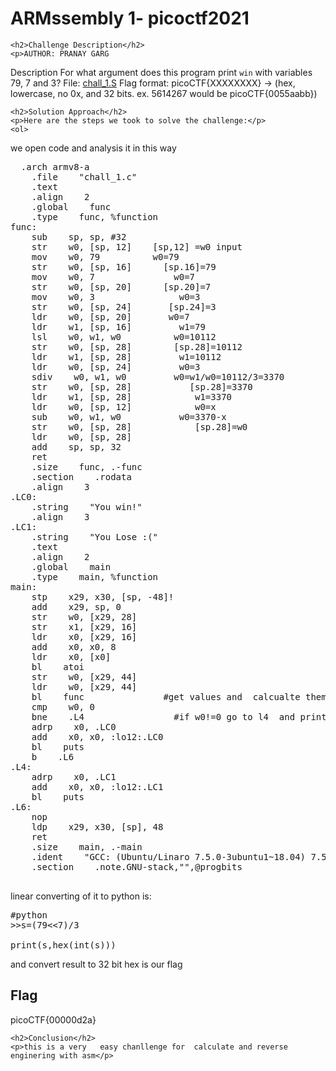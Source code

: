 
<!DOCTYPE html>
<html>
<title>ARMssembly 1- picoctf2021</title>
<body>
    <h1>ARMssembly 1- picoctf2021</h1>

    <h2>Challenge Description</h2>
    <p>AUTHOR: PRANAY GARG

Description
For what argument does this program print `win` with variables 79, 7 and 3? File: <a href="https://phantom1ss.github.io/blog/2024/practice/picoctf/ARMssembly1/chall_1.S">chall_1.S</a> Flag format: picoCTF{XXXXXXXX} -> (hex, lowercase, no 0x, and 32 bits. ex. 5614267 would be picoCTF{0055aabb})
</p>
 
    <h2>Solution Approach</h2>
    <p>Here are the steps we took to solve the challenge:</p>
    <ol>
 we open code and analysis it in this way 
<pre>
  .arch armv8-a
    .file    "chall_1.c"
    .text
    .align    2
    .global    func
    .type    func, %function
func:
    sub    sp, sp, #32
    str    w0, [sp, 12]    [sp,12] =w0 input
    mov    w0, 79          w0=79  
    str    w0, [sp, 16]      [sp.16]=79
    mov    w0, 7               w0=7
    str    w0, [sp, 20]      [sp.20]=7
    mov    w0, 3                w0=3
    str    w0, [sp, 24]       [sp.24]=3 
    ldr    w0, [sp, 20]       w0=7
    ldr    w1, [sp, 16]         w1=79
    lsl    w0, w1, w0          w0=10112
    str    w0, [sp, 28]        [sp.28]=10112
    ldr    w1, [sp, 28]         w1=10112
    ldr    w0, [sp, 24]         w0=3
    sdiv    w0, w1, w0         w0=w1/w0=10112/3=3370   
    str    w0, [sp, 28]           [sp.28]=3370
    ldr    w1, [sp, 28]            w1=3370  
    ldr    w0, [sp, 12]            w0=x
    sub    w0, w1, w0           w0=3370-x
    str    w0, [sp, 28]            [sp.28]=w0 
    ldr    w0, [sp, 28]               
    add    sp, sp, 32
    ret
    .size    func, .-func
    .section    .rodata
    .align    3
.LC0:
    .string    "You win!"
    .align    3
.LC1:
    .string    "You Lose :("
    .text
    .align    2
    .global    main
    .type    main, %function
main:
    stp    x29, x30, [sp, -48]!
    add    x29, sp, 0
    str    w0, [x29, 28]
    str    x1, [x29, 16]
    ldr    x0, [x29, 16]
    add    x0, x0, 8
    ldr    x0, [x0]
    bl    atoi
    str    w0, [x29, 44]
    ldr    w0, [x29, 44]        
    bl    func               #get values and  calcualte them with function
    cmp    w0, 0          
    bne    .L4                 #if w0!=0 go to l4  and print loose else print ewin          w0 is 3370 
    adrp    x0, .LC0                   
    add    x0, x0, :lo12:.LC0
    bl    puts
    b    .L6
.L4:                  
    adrp    x0, .LC1         
    add    x0, x0, :lo12:.LC1
    bl    puts
.L6:
    nop
    ldp    x29, x30, [sp], 48
    ret
    .size    main, .-main
    .ident    "GCC: (Ubuntu/Linaro 7.5.0-3ubuntu1~18.04) 7.5.0"
    .section    .note.GNU-stack,"",@progbits

</pre>       
 linear   converting of it to python is:
<pre>
#python
>>s=(79<<7)/3

print(s,hex(int(s)))
</pre>
and convert result to 32 bit hex is our flag
    </ol>
<br>
    <h2>Flag</h2>
    <p class="flag">picoCTF{00000d2a}
</p>

    <h2>Conclusion</h2>
    <p>this is a very   easy chanllenge for  calculate and reverse enginering with asm</p>
</body>
</html>


